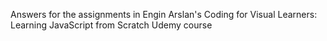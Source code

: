 
Answers for the assignments in Engin Arslan's Coding for Visual Learners: Learning JavaScript from Scratch Udemy course

